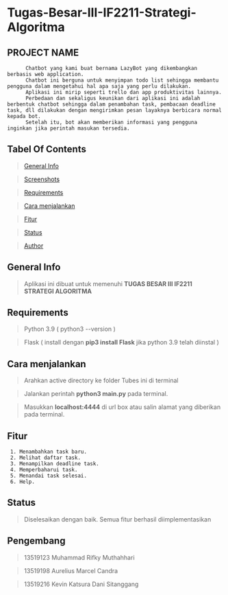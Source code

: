 # Tugas-Besar-III-IF2211-Strategi-Algoritma
## PROJECT NAME
          Chatbot yang kami buat bernama LazyBot yang dikembangkan berbasis web application. 
          Chatbot ini berguna untuk menyimpan todo list sehingga membantu pengguna dalam mengetahui hal apa saja yang perlu dilakukan. 
          Aplikasi ini mirip seperti trello dan app produktivitas lainnya. 
          Perbedaan dan sekaligus keunikan dari aplikasi ini adalah berbentuk chatbot sehingga dalam penambahan task, pembacaan deadline task, dll dilakukan dengan mengirimkan pesan layaknya berbicara normal kepada bot. 
          Setelah itu, bot akan memberikan informasi yang pengguna inginkan jika perintah masukan tersedia.

## Tabel Of Contents
> [General Info](#general-info)

> [Screenshots](#screenshots)

> [Requirements](#requirements)

> [Cara menjalankan](#cara-menjalankan)

> [Fitur](#fitur)

> [Status](#status)

> [Author](#pengembang)

## General Info
> Aplikasi ini dibuat untuk memenuhi **TUGAS BESAR III IF2211 STRATEGI ALGORITMA**

## Requirements
> Python 3.9 ( python3 --version )

> Flask ( install dengan **pip3 install Flask** jika python 3.9 telah diinstal )

## Cara menjalankan
> Arahkan active directory ke folder Tubes ini di terminal <br>

> Jalankan perintah **python3 main.py** pada terminal. <br>

> Masukkan **localhost:4444** di url box atau salin alamat yang diberikan pada terminal.

## Fitur
     1. Menambahkan task baru.
     2. Melihat daftar task.
     3. Menampilkan deadline task.
     4. Memperbaharui task.
     5. Menandai task selesai.
     6. Help.

## Status
> Diselesaikan dengan baik. Semua fitur berhasil diimplementasikan

## Pengembang
> 13519123 Muhammad Rifky Muthahhari <br>

> 13519198 Aurelius Marcel Candra <br>

> 13519216 Kevin Katsura Dani Sitanggang 





